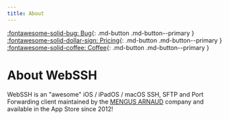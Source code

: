 ```yaml
---
title: About
---
```


[:fontawesome-solid-bug: Bug](https://github.com/isontheline/pro.webssh.net/issues/new?assignees=&labels=&template=bug_report.md&title=){: .md-button .md-button--primary }
[:fontawesome-solid-dollar-sign: Pricing](/documentation/pricing/){: .md-button .md-button--primary }
[:fontawesome-solid-coffee: Coffee](https://www.buymeacoffee.com/WebSSH){: .md-button .md-button--primary }

# About WebSSH
WebSSH is an "awesome" iOS / iPadOS / macOS SSH, SFTP and Port Forwarding client maintained by the [MENGUS ARNAUD](/documentation/legal/company-behind-webssh/) company and available in the App Store since 2012!
